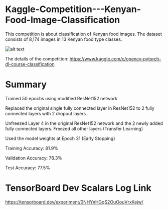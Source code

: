 # Kaggle-Competition---Kenyan-Food-Image-Classification

This competition is about classification of Kenyan food images. The dataset consists of 8,174 images in 13 Kenyan food type classes.

![alt text](https://github.com/monajalal/Kenyan-Food/blob/master/img/KenyanFood13.png?raw=true)



The details of the competition: https://www.kaggle.com/c/opencv-pytorch-dl-course-classification


# Summary
Trained 50 epochs using modified ResNet152 network

Replaced the original single fully connected layer in ResNet152 to 2 fully connected layers with 2 dropout layers

Unfreezed Layer 4 in the original ResNet152 network and the 2 newly added fully connected layers. Freezed all other layers (Transfer Learning)

Used the model weights at Epoch 31 (Early Stopping)

Training Accuracy: 81.9%

Validation Accuracy: 78.3%

Test Accuracy: 77.5%

# TensorBoard Dev Scalars Log Link
https://tensorboard.dev/experiment/0NHYnHGqS2OuOouVrxKejw/
